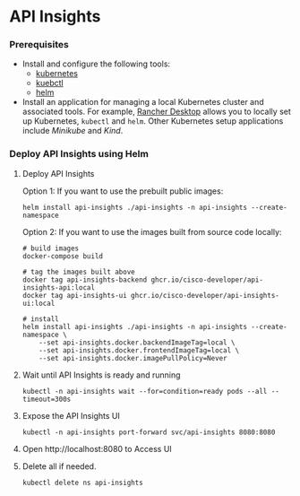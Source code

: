 # API Insights

### Prerequisites
* Install and configure the following tools:
    * [kubernetes](https://kubernetes.io/)
    * [kuebctl](https://kubernetes.io/docs/reference/kubectl/)
    * [helm](https://helm.sh/)
* Install an application for managing a local Kubernetes cluster and associated tools. For example, [Rancher Desktop](https://rancherdesktop.io/) allows you to locally set up Kubernetes, `kubectl` and `helm`. Other Kubernetes setup applications include *Minikube* and *Kind*.

### Deploy API Insights using Helm

1. Deploy API Insights

    Option 1: If you want to use the prebuilt public images:
    ```shell
    helm install api-insights ./api-insights -n api-insights --create-namespace
    ```
    
    Option 2: If you want to use the images built from source code locally:
    ```shell
    # build images
    docker-compose build
    
    # tag the images built above
    docker tag api-insights-backend ghcr.io/cisco-developer/api-insights-api:local
    docker tag api-insights-ui ghcr.io/cisco-developer/api-insights-ui:local
    
    # install
    helm install api-insights ./api-insights -n api-insights --create-namespace \
        --set api-insights.docker.backendImageTag=local \
        --set api-insights.docker.frontendImageTag=local \
        --set api-insights.docker.imagePullPolicy=Never
    ```

2. Wait until API Insights is ready and running
    ```shell
    kubectl -n api-insights wait --for=condition=ready pods --all --timeout=300s
    ```

3. Expose the API Insights UI
    ```shell
    kubectl -n api-insights port-forward svc/api-insights 8080:8080
    ```

4. Open http://localhost:8080 to Access UI

5. Delete all if needed.
    ```shell
    kubectl delete ns api-insights
    ```
